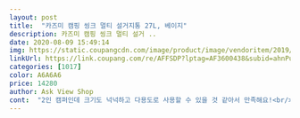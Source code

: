 ```yaml
---
layout: post 
title:  "카즈미 캠핑 씽크 멀티 설거지통 27L, 베이지" 
description: 카즈미 캠핑 씽크 멀티 설거 ..
date: 2020-08-09 15:49:14 
img: https://static.coupangcdn.com/image/product/image/vendoritem/2019/05/16/3492507780/c6d194b9-50a5-4ab4-9892-32d54f79b7c1.jpg 
linkUrl: https://link.coupang.com/re/AFFSDP?lptag=AF3600438&subid=ahnPublicAsk&pageKey=60626683&itemId=207991270&vendorItemId=3492507780&traceid=V0-113-8e15e51cb900b54f 
categories: [1017] 
color: A6A6A6 
price: 14280 
author: Ask View Shop 
cont:  "2인 캠퍼인데 크기도 넉넉하고 다용도로 사용할 수 있을 것 같아서 만족해요!<br/>감사합니다<br/>구입했어요.<br/><br/>그래서 큰 고민 없이 바로 결제했어요.<br/><br/>꼼꼼하게 본딩된 제품(방수처리)<br/>맘에 들어요<br/>믿고 설거지통도 구매해 봅니다.<br/><br/>빠른배송 좋습니다.<br/><br/>색깔도 흙먼지 묻어도 티안날 색이라 더 좋네여<br/>설겆이 할따마다 온 가족이 들고 다녔는데<br/>성인용, 어린이용 캠핑의자 너무 잘쓰고 있어요<br/>세제용기도 수납주머니도 있어서 좋아요ㅎ<br/>세제통이랑 세제, 수세미 망도 같이 와서 좋아요!<br/>안에 물건이 없어서 그런건지ㅎ 쳐지지만ㅎ<br/>어제 주문 오늘 도착<br/>이젠 한번에 옮길 수 있어서 너무 좋아요.<br/><br/>저는 14,160원에 구입했어요.<br/><br/>추천합니다.<br/><br/>카즈미 의자 써보고 알게된 브랜드입니다.<br/><br/>카즈미 제품이 전반적으로 가성비가 괜찮더라고요.<br/><br/>캠핑 자주 나가는데 점점 설거지통 필요를 느껴서<br/>쿠팡이 제일 저렴해서 쿠팡에서 주문했네요.<br/><br/>크기가  생각보다 커요ㅎㅎ<br/>편하게 쓸 수 있을거 같아요<br/>" 
---
```

